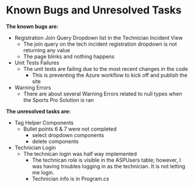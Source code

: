 # Known Bugs and Unresolved Tasks

**The known bugs are:** 
</br>
- Registration Join Query Dropdown list in the Technician Incident View
  - The join query on the tech incident registration dropdown is not returning any value
  - The page blinks and nothing happens
- Unit Tests Failures
  - The unit tests are failing due to the most recent changes in the code
    - This is preventing the Azure workflow to kick off and publish the site
- Warning Errors
  - There are about several Warning Errors related to null types when the Sports Pro Solution is ran

**The unresolved tasks are:**
- Tag Helper Components
  - Bullet points 6 & 7 were not completed
    - select dropdown components
    - delete components
- Technician Login
  - The technican login was half way implemented
    - The technican role is visible in the ASPUsers table; however, I was having troubles logging in as the technician. It is not letting me login.
    - Technician info is in Program.cs
